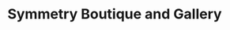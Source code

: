 ---
title: "Symmetry Boutique and Gallery"
url: /fairfield/symmetry-boutique-and-gallery/
shop: Kleidung
---